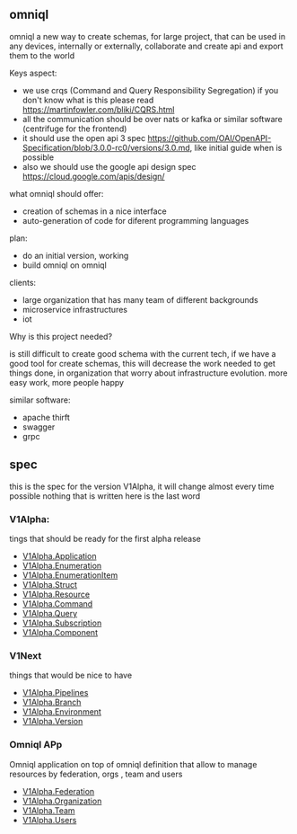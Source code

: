 ## omniql

omniql a new way to create schemas, for large project, that can be used in any devices, internally or externally, 
collaborate and create api and export them to the world


Keys aspect:
 - we use crqs (Command and Query Responsibility Segregation) if you don't know what is this please read https://martinfowler.com/bliki/CQRS.html
 - all the communication should be over nats or kafka or similar software (centrifuge for the frontend)
 - it should use the open api 3 spec https://github.com/OAI/OpenAPI-Specification/blob/3.0.0-rc0/versions/3.0.md, like initial guide when is possible
 - also we should use the google api design spec https://cloud.google.com/apis/design/

what omniql should offer:
 - creation of schemas in a nice interface
 - auto-generation of code for diferent programming languages

plan:
 - do an initial version, working
 - build omniql on omniql
 
clients:
 - large organization that has many team of different backgrounds
 - microservice infrastructures
 - iot

Why is this project needed?

is still difficult to create good schema with the current tech, if we have a good tool for create schemas, this will decrease the work needed to get things done, 
in organization that worry about infrastructure evolution. more easy work, more people happy


similar software:

- apache thirft
- swagger
- grpc


## spec 

this is the spec for the version V1Alpha, it will change almost every time possible nothing that is written here is the last word


### V1Alpha:

tings that should be ready for the first alpha release

 - [V1Alpha.Application](V1Alpha/Application.md)
 - [V1Alpha.Enumeration](V1Alpha/Enumeration.md)
 - [V1Alpha.EnumerationItem](V1Alpha/EnumerationItem.md)
 - [V1Alpha.Struct](V1Alpha/Struct.md)
 - [V1Alpha.Resource](V1Alpha/Resource.md)
 - [V1Alpha.Command](V1Alpha/Command.md)
 - [V1Alpha.Query](V1Alpha/Query.md)
 - [V1Alpha.Subscription](V1Alpha/Subscription.md)
 - [V1Alpha.Component](V1Alpha/Component.md)


### V1Next

things that would be  nice to have 

 - [V1Alpha.Pipelines](V1Alpha/Pipelines.md)
 - [V1Alpha.Branch](V1Next/branch.md)
 - [V1Alpha.Environment](V1Alpha/Environment.md)
 - [V1Alpha.Version](V1Alpha/Version.md)

### Omniql APp
   Omniql application on top of omniql definition that allow to manage resources by federation, orgs , team and users

 - [V1Alpha.Federation](V1Alpha/Federation.md)
 - [V1Alpha.Organization](V1Alpha/Organization.md)
 - [V1Alpha.Team](V1Alpha/Team.md)
 - [V1Alpha.Users](V1Alpha/Users.md)









